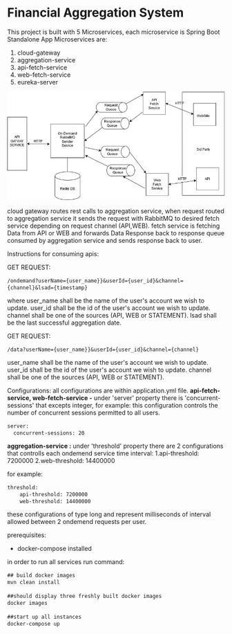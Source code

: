 # Financial Aggregation System

This project is built with 5 Microservices, each microservice is Spring Boot Standalone App
Microservices are:
1. cloud-gateway
2. aggregation-service
3. api-fetch-service
4. web-fetch-service
5. eureka-server

![](https://github.com/omerkisoss/Financial-Aggregation-System/blob/master/Aggregation%20System.jpg)

cloud gateway routes rest calls to aggregation service, when request routed 
to aggregation service it sends the request with RabbitMQ to desired fetch service depending on request channel (API,WEB).
fetch service is fetching Data from API or WEB and forwards Data Response back to response queue consumed by aggregation service and sends response back to user.

Instructions for consuming apis:

GET REQUEST:
```
/ondemand?userName={user_name}}&userId={user_id}&channel={channel}&lsad={timestamp}
```

where user_name shall be the name of the user's account we wish to update. 
user_id shall be the id of the user's account we wish to update.
channel shall be one of the sources (API, WEB or STATEMENT).
lsad shall be the last successful aggregation date.

GET REQUEST:
```
/data?userName={user_name}}&userId={user_id}&channel={channel}
```

user_name shall be the name of the user's account we wish to update.
user_id shall be the id of the user's account we wish to update.
channel shall be one of the sources (API, WEB or STATEMENT).

Configurations:
all configurations are within application.yml file.
**api-fetch-service, web-fetch-service -** 
under 'server' property there is 'concurrent-sessions' that excepts integer, for example:
this configuration controls the number of concurrent sessions permitted to all users.
```
server:
  concurrent-sessions: 20
  ```

**aggregation-service :** 
under 'threshold' property there are 2 configurations that controlls each ondemend service time interval:
1.api-threshold: 7200000
2.web-threshold: 14400000

for example:
```
threshold:
    api-threshold: 7200000
    web-threshold: 14400000
```

these configurations of type long and represent milliseconds of interval allowed between 2 ondemend requests per user.

prerequisites:
* docker-compose installed

in order to run all services run command:
```
## build docker images
mvn clean install

##should display three freshly built docker images
docker images

##start up all instances
docker-compose up
```
